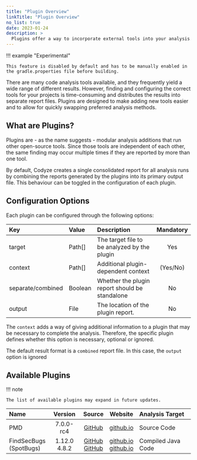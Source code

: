 ```yaml
---
title: "Plugin Overview"
linkTitle: "Plugin Overview"
no_list: true
date: 2023-01-24
description: >
  Plugins offer a way to incorporate external tools into your analysis.
---
```


!!! example "Experimental"

    This feature is disabled by default and has to be manually enabled in the gradle.properties file before building.


There are many code analysis tools available, and they frequently yield a wide range of different results.
However, finding and configuring the correct tools for your projects is time-consuming and distributes the results into separate report files.
Plugins are designed to make adding new tools easier and to allow for quickly swapping preferred analysis methods.

## What are Plugins?

Plugins are - as the name suggests - modular analysis additions that run other open-source tools.
Since those tools are independent of each other, the same finding may occur multiple times if they are reported by more than one tool.

By default, Codyze creates a single consolidated report for all analysis runs by combining the reports generated by the plugins into its primary output file.
This behaviour can be toggled in the configuration of each plugin.

## Configuration Options

Each plugin can be configured through the following options:

| Key               | Value   | Description                                     | Mandatory |
|:------------------|:--------|:------------------------------------------------|:---------:|
| target            | Path[]  | The target file to be analyzed by the plugin    |    Yes    |
| context           | Path[]  | Additional plugin-dependent context             | (Yes/No)  |
| separate/combined | Boolean | Whether the plugin report should be standalone  |    No     |
| output            | File    | The location of the plugin report.              |    No     |

The `context` adds a way of giving additional information to a plugin that may be necessary to complete the analysis. Therefore, the specific plugin defines whether this option is necessary, optional or ignored.

The default result format is a `combined` report file. In this case, the `output` option is ignored

## Available Plugins

!!! note

    The list of available plugins may expand in future updates.

| Name                        |      Version      |                                                    Source                                                    |                                           Website                                           | Analysis Target    |
|:----------------------------|:-----------------:|:------------------------------------------------------------------------------------------------------------:|:-------------------------------------------------------------------------------------------:|:-------------------|
| PMD                         |     7.0.0-rc4     |                                     [GitHub](https://github.com/pmd/pmd)                                     |                             [github.io](https://pmd.github.io/)                             | Source Code        |
| FindSecBugs <br> (SpotBugs) | 1.12.0 <br> 4.8.2 | [GitHub](https://github.com/find-sec-bugs/find-sec-bugs) <br> [GitHub](https://github.com/spotbugs/spotbugs) | [github.io](https://find-sec-bugs.github.io/) <br> [github.io](https://spotbugs.github.io/) | Compiled Java Code |